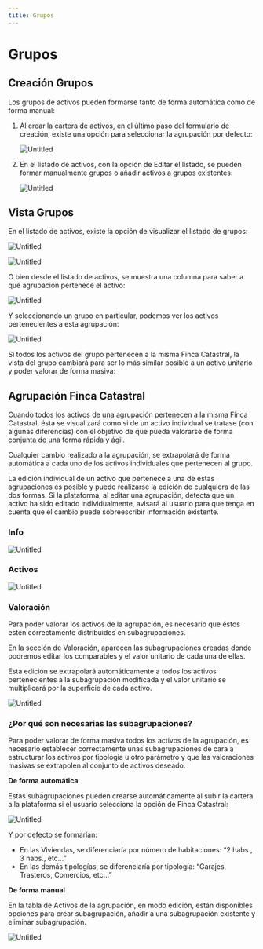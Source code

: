 ```yaml
---
title: Grupos
---
```

# Grupos

## **Creación Grupos**

Los grupos de activos pueden formarse tanto de forma automática como de forma manual:

1. Al crear la cartera de activos, en el último paso del formulario de creación, existe una opción para seleccionar la agrupación por defecto:
    
    ![Untitled](/images/Groups/Default_Group.png)
    
2. En el listado de activos, con la opción de Editar el listado, se pueden formar manualmente grupos o añadir activos a grupos existentes:
    
    ![Untitled](/images/Groups/Edition_Groups.png)

## **Vista Grupos**

En el listado de activos, existe la opción de visualizar el listado de grupos:

![Untitled](/images/Groups/List_Groups_Button.png)

![Untitled](/images/Groups/List_Groups.png)


O bien desde el listado de activos, se muestra una columna para saber a qué agrupación pertenece el activo:

![Untitled](/images/Groups/Assets_List.png)

Y seleccionando un grupo en particular, podemos ver los activos pertenecientes a esta agrupación:

![Untitled](/images/Groups/Group_View_Generic.png)

Si todos los activos del grupo pertenecen a la misma Finca Catastral, la vista del grupo cambiará para ser lo más similar posible a un activo unitario y poder valorar de forma masiva:

## Agrupación Finca Catastral

Cuando todos los activos de una agrupación pertenecen a la misma Finca Catastral, ésta se visualizará como si de un activo individual se tratase (con algunas diferencias) con el objetivo de que pueda valorarse de forma conjunta de una forma rápida y ágil.

Cualquier cambio realizado a la agrupación, se extrapolará de forma automática a cada uno de los activos individuales que pertenecen al grupo.

La edición individual de un activo que pertenece a una de estas agrupaciones es posible y puede realizarse la edición de cualquiera de las dos formas. Si la plataforma, al editar una agrupación, detecta que un activo ha sido editado individualmente, avisará al usuario para que tenga en cuenta que el cambio puede sobreescribir información existente.

### **Info**

![Untitled](/images/Groups/Group_View_Cadastral.png)

### **Activos**

![Untitled](/images/Groups/Edition_Subgroups.png)

### **Valoración**

Para poder valorar los activos de la agrupación, es necesario que éstos estén correctamente distribuidos en subagrupaciones.

En la sección de Valoración, aparecen las subagrupaciones creadas donde podremos editar los comparables y el valor unitario de cada una de ellas.

Esta edición se extrapolará automáticamente a todos los activos pertenecientes a la subagrupación modificada y el valor unitario se multiplicará por la superficie de cada activo.

![Untitled](/images/Groups/Valuation_Subgroups.png)


### ¿Por qué son necesarias las subagrupaciones?

Para poder valorar de forma masiva todos los activos de la agrupación, es necesario establecer correctamente unas subagrupaciones de cara a estructurar los activos por tipología u otro parámetro y que las valoraciones masivas se extrapolen al conjunto de activos deseado.

**De forma automática**

Estas subagrupaciones pueden crearse automáticamente al subir la cartera a la plataforma si el usuario selecciona la opción de Finca Catastral:

![Untitled](/images/Groups/Default_Group.png)

Y por defecto se formarían:

* En las Viviendas, se diferenciaría por número de habitaciones: “2 habs., 3 habs., etc…”
* En las demás tipologías, se diferenciaría por tipología: “Garajes, Trasteros, Comercios, etc…”

**De forma manual**

En la tabla de Activos de la agrupación, en modo edición, están disponibles opciones para crear subagrupación, añadir a una subagrupación existente y eliminar subagrupación.

![Untitled](/images/Groups/Edition_Subgroups.png)
